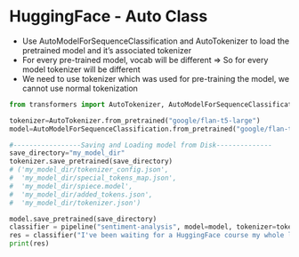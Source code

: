 # HuggingFace - Auto Class

* Use AutoModelForSequenceClassification and AutoTokenizer to load the pretrained model and it’s associated tokenizer
* For every pre-trained model, vocab will be different ⇒ So for every model tokenizer will be different
* We need to use tokenizer which was used for pre-training the model, we cannot use normal tokenization

```python
from transformers import AutoTokenizer, AutoModelForSequenceClassification

tokenizer=AutoTokenizer.from_pretrained("google/flan-t5-large")
model=AutoModelForSequenceClassification.from_pretrained("google/flan-t5-large")

#-----------------Saving and Loading model from Disk--------------
save_directory="my_model_dir"
tokenizer.save_pretrained(save_directory)
# ('my_model_dir/tokenizer_config.json',
#  'my_model_dir/special_tokens_map.json',
#  'my_model_dir/spiece.model',
#  'my_model_dir/added_tokens.json',
#  'my_model_dir/tokenizer.json')

model.save_pretrained(save_directory)
classifier = pipeline("sentiment-analysis", model=model, tokenizer=tokenizer,device=0)
res = classifier("I've been waiting for a HuggingFace course my whole life.")
print(res)
```
